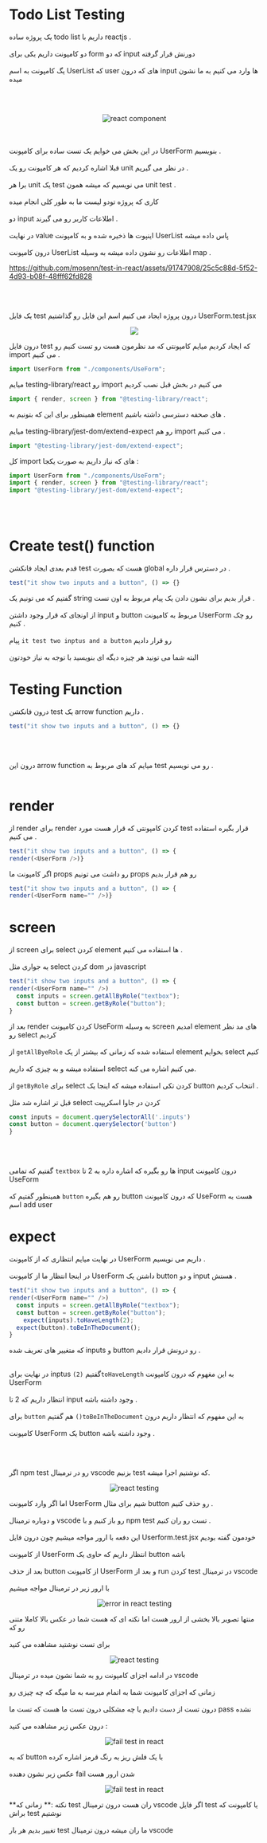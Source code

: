# Todo List Testing 

یک پروژه ساده todo list داریم با reactjs . 
<br/> 
<br/> 
دو کامپونت داریم یکی برای form که دو input دورنش قرار گرفته 
<br/>
<br/>
یگ کامپونت به اسم UserList که user های که درون input ها وارد می کنیم به ما نشون میده

<br/> 
<br/> 

<p align="center">
 <img src='https://github.com/mosenn/test-in-react/assets/91747908/4152719c-314c-495e-b647-70b8723b110c' alt="react component" />
 <p>
<br/> 
<br/> 
در این بخش می خوایم یک تست ساده برای کامپونت UserForm بنویسیم .
<br/> 
<br/> 
  قبلا اشاره کردیم که هر کامپونت رو یک unit در نظر می گیریم .
<br/> 
<br/>
  برا هر unit یک test می نویسیم که میشه همون unit test . 
  <br/>
  <br/> 
  کاری که پروژه تودو لیست ما به طور کلی انجام میده 
   <br/>
  <br/> 
   دو input اطلاعات کاربر رو می گیرند . 
     <br/>
  <br/> 
  در نهایت value اینپوت ها  ذخیره شده و به کامپونت UserList پاس داده میشه
       <br/>
  <br/> 
  درون کامپونت UserList اطلاعات رو نشون داده میشه به وسیله map . 
  

https://github.com/mosenn/test-in-react/assets/91747908/25c5c88d-5f52-4d93-b08f-48fff62fd828


  
<br/>
  <br/>
  
  یک فایل test درون پروژه ایجاد می کنیم اسم این فایل رو گذاشتیم UserForm.test.jsx 
<p align='center'>
<img src='https://github.com/mosenn/test-in-react/assets/91747908/14e2fd37-fca4-4a45-89af-8dab4714e886'/>
</p>

درون فایل test که ایجاد کردیم میایم کامپونتی که مد نظرمون هست رو تست کنیم رو import می کنیم .
```javascript
import UserForm from "./components/UseForm";
```

میایم testing-library/react رو import می کنیم در بخش قبل نصب کردیم 

```javascript
import { render, screen } from "@testing-library/react";
```

همینطور برای این که بتونیم به element های صحفه دسترسی داشته باشیم . 
<br/>
<br/>
میایم testing-library/jest-dom/extend-expect رو هم import می کنیم . 

```javascript
import "@testing-library/jest-dom/extend-expect";
```

کل import های که نیاز داریم به صورت یکجا :
```javascript
import UserForm from "./components/UseForm";
import { render, screen } from "@testing-library/react";
import "@testing-library/jest-dom/extend-expect";
```
<br/>
<br/>

# Create test() function

قدم بعدی ایجاد فانکشن test هست که بصورت global در دسترس قرار داره .

```javascript
test("it show two inputs and a button", () => {}
```
گفتیم که می تونیم یک string قرار بدیم برای نشون دادن یک پیام مربوط به اون تست . 
<br/>
<br/>
از اونجای که قرار وجود داشتن input و button مربوط به کامپونت UserForm رو چک کنیم . 
<br/>
<br/>
پیام `it test two inptus and a button` رو قرار دادیم
<br/>
<br/>
البته شما می تونید هر چیزه دیگه ای بنویسید با توجه به نیاز خودتون

# Testing Function

درون فانکشن test یک arrow function داریم .
```javascript
test("it show two inputs and a button", () => {}
```
<br/>
<br/>

درون این arrow function میایم کد های مربوط به test رو می نویسیم . 
<br/> 
<br/> 

# render 

از render برای render کردن کامپونتی که قرار هست مورد test قرار بگیره استفاده می کنیم . 
```javascript
test("it show two inputs and a button", () => {
render(<UserForm />)}
```
اگر کامپونت ما props رو داشت می تونیم props رو هم قرار بدیم

```javascript
test("it show two inputs and a button", () => {
render(<UserForm name="" />)}
```

# screen 

از screen برای select کردن element ها استفاده می کنیم . 
<br/>
<br/>
یه جواری مثل select کردن dom در javascript 

```javascript
test("it show two inputs and a button", () => {
render(<UserForm name="" />)
  const inputs = screen.getAllByRole("textbox");
  const button = screen.getByRole("button");
}
```

بعد از render کردن کامپونت UseForm به وسیله screen امدیم element های مد نظر رو select کردیم
<br/>
<br/>
از `getAllByeRole` استفاده شده که زمانی که بیشتر از یک element بخوایم select کنیم
<br/>
<br/>
استفاده میشه و به چیزی که داریم select می کنیم اشاره می کنه.
<br/>
<br/>
از `getByRole` برای select کردن تکی استفاده میشه که اینجا یک button انتخاب کردیم .
<br/>
<br/>
قبل تر اشاره شد مثل select کردن در جاوا اسکریپت


```javascript
const inputs = document.querySelectorAll('.inputs')
const button = document.querySelector('button')
}
```
<br/>
<br/>

گفتیم که تمامی `textbox` ها رو بگیره که اشاره داره به 2 تا input درون کامپونت UseForm 
<br/>
<br/>
همینطور گفتیم که `button` رو هم بگیره button که درون کامپونت UseForm هست به اسم add user  

# expect

در نهایت میایم انتظاری که از کامپونت UserForm داریم می نویسیم .
<br/>
<br/>
در اینجا انتظار ما از کامپونت UserForm داشتن یک button و دو input هستش .

```javascript
test("it show two inputs and a button", () => {
render(<UserForm name="" />)
  const inputs = screen.getAllByRole("textbox");
  const button = screen.getByRole("button");
    expect(inputs).toHaveLength(2);
  expect(button).toBeInTheDocument();
}
```
که متغییر های تعریف شده inputs و button رو درونش قرار دادیم . 
<br/>
<br/>

در نهایت برای inptus گفتیم `(2)toHaveLength`  به این مغهوم که درون کامپونت UserForm 
<br/>
<br/>
انتظار داریم که 2 تا input وجود داشته باشه . 
<br/>
<br/>
برای `button` هم گفتیم `()toBeInTheDocument` به این مفهوم که انتظار داریم درون
<br/>
<br/>
کامپونت UserForm یک button وجود داشته باشه .

<br/>
<br/> 

اگر npm test رو در ترمینال vscode بزنیم test که نوشتیم اجرا میشه.
<p align='center'>
<img src='https://github.com/mosenn/test-in-react/assets/91747908/5f62cf65-f6f5-4c18-a270-7a59f5fdb8c9'  alt='react testing'>
</p>

اما اگر وارد کامپونت UserForm شیم برای مثال button رو حذف کنیم . 
<br/>
<br/>
و دوباره ترمینال vscode رو باز کنیم و با npm test تست رو ران کنیم . 
<br/>
<br/>
این دفعه با ارور مواجه میشیم چون درون فایل Userform.test.jsx خودمون گفته بودیم 
<br/>
<br/> 
از کامپونت UserForm انتظار داریم که حاوی یک button باشه
<br/>
<br/>
بعد از حذف button از کامپونت UserForm و بعد از run کردن test در ترمینال vscode
<br/>
<br/>
با ارور زیر در ترمینال مواجه میشیم 

<p align='center'>
<img src='https://github.com/mosenn/test-in-react/assets/91747908/9c16eac8-28c9-4f89-9dd3-cd6fdaae8c59'  alt='error in react testing'>
</p>

منتها تصویر بالا بخشی از ارور هست اما نکته ای که هست شما در عکس بالا کاملا متنی رو که 
<br/>
<br/> 
برای تست نوشتید مشاهده می کنید 

<p align='center'>
<img src='https://github.com/mosenn/test-in-react/assets/91747908/57a9a695-3c82-4d12-a12d-0a73ced6b0bd'  alt='react testing'>
</p>

در ادامه اجزای کامپونت رو به شما نشون میده در ترمینال vscode 
<br/>
<br/>
زمانی که اجزای کامپونت شما به اتمام میرسه به ما میگه که چه چیزی رو 
<br/>
<br/> 
درون تست از دست دادیم یا چه مشکلی درون تست ما هست که تست ما pass نشده 
<br/>
<br/>
درون عکس زیر مشاهده می کنید :  

<p align='center'>
<img src='https://github.com/mosenn/test-in-react/assets/91747908/f12291e0-4368-4694-9abf-1953dde629d8'  alt='fail test in react'>
</p>
که به button با یک فلش ریز به رنگ قرمز اشاره کرده
<br/>
<br/>
عکس زیر نشون دهنده fail شدن ارور هست 
<p align='center'>
<img src='https://github.com/mosenn/test-in-react/assets/91747908/f72a16d9-d5d0-4b62-a42c-028b72b46e9b'  alt='fail test in react'>
</p>
**نکته :** 
زمانی که test ران هست درون ترمینال vscode اگر فایل test یا کامپونت که براش test نوشتیم 
<br/>
<br/>
تغییر بدیم هر بار test ما ران میشه درون ترمینال vscode

